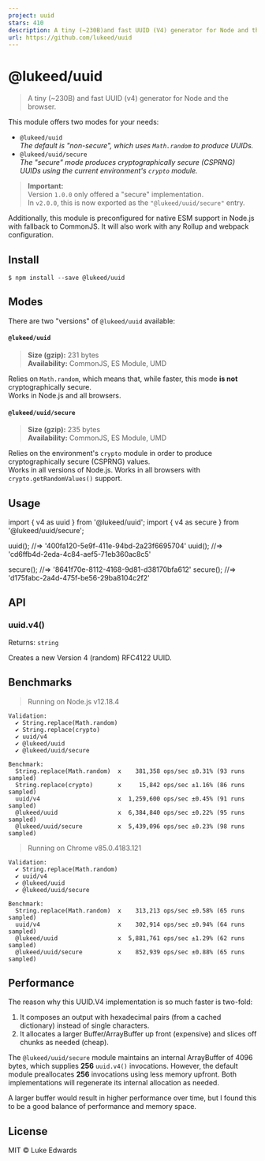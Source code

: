 ```yaml
---
project: uuid
stars: 410
description: A tiny (~230B)and fast UUID (V4) generator for Node and the browser
url: https://github.com/lukeed/uuid
---
```


@lukeed/uuid
============

> A tiny (~230B) and fast UUID (v4) generator for Node and the browser.

This module offers two modes for your needs:

-   `@lukeed/uuid`  
    _The default is "non-secure", which uses `Math.random` to produce UUIDs._
-   `@lukeed/uuid/secure`  
    _The "secure" mode produces cryptographically secure (CSPRNG) UUIDs using the current environment's `crypto` module._

> **Important:**  
> Version `1.0.0` only offered a "secure" implementation.  
> In `v2.0.0`, this is now exported as the `"@lukeed/uuid/secure"` entry.

Additionally, this module is preconfigured for native ESM support in Node.js with fallback to CommonJS. It will also work with any Rollup and webpack configuration.

Install
-------

```
$ npm install --save @lukeed/uuid
```

Modes
-----

There are two "versions" of `@lukeed/uuid` available:

#### `@lukeed/uuid`

> **Size (gzip):** 231 bytes  
> **Availability:** CommonJS, ES Module, UMD

Relies on `Math.random`, which means that, while faster, this mode **is not** cryptographically secure.  
Works in Node.js and all browsers.

#### `@lukeed/uuid/secure`

> **Size (gzip):** 235 bytes  
> **Availability:** CommonJS, ES Module, UMD

Relies on the environment's `crypto` module in order to produce cryptographically secure (CSPRNG) values.  
Works in all versions of Node.js. Works in all browsers with `crypto.getRandomValues()` support.

Usage
-----

import { v4 as uuid } from '@lukeed/uuid';
import { v4 as secure } from '@lukeed/uuid/secure';

uuid(); //=> '400fa120-5e9f-411e-94bd-2a23f6695704'
uuid(); //=> 'cd6ffb4d-2eda-4c84-aef5-71eb360ac8c5'

secure(); //=> '8641f70e-8112-4168-9d81-d38170bfa612'
secure(); //=> 'd175fabc-2a4d-475f-be56-29ba8104c2f2'

API
---

### uuid.v4()

Returns: `string`

Creates a new Version 4 (random) RFC4122 UUID.

Benchmarks
----------

> Running on Node.js v12.18.4

```
Validation:
  ✔ String.replace(Math.random)
  ✔ String.replace(crypto)
  ✔ uuid/v4
  ✔ @lukeed/uuid
  ✔ @lukeed/uuid/secure

Benchmark:
  String.replace(Math.random)  x    381,358 ops/sec ±0.31% (93 runs sampled)
  String.replace(crypto)       x     15,842 ops/sec ±1.16% (86 runs sampled)
  uuid/v4                      x  1,259,600 ops/sec ±0.45% (91 runs sampled)
  @lukeed/uuid                 x  6,384,840 ops/sec ±0.22% (95 runs sampled)
  @lukeed/uuid/secure          x  5,439,096 ops/sec ±0.23% (98 runs sampled)
```

> Running on Chrome v85.0.4183.121

```
Validation:
  ✔ String.replace(Math.random)
  ✔ uuid/v4
  ✔ @lukeed/uuid
  ✔ @lukeed/uuid/secure

Benchmark:
  String.replace(Math.random)  x    313,213 ops/sec ±0.58% (65 runs sampled)
  uuid/v4                      x    302,914 ops/sec ±0.94% (64 runs sampled)
  @lukeed/uuid                 x  5,881,761 ops/sec ±1.29% (62 runs sampled)
  @lukeed/uuid/secure          x    852,939 ops/sec ±0.88% (65 runs sampled)
```

Performance
-----------

The reason why this UUID.V4 implementation is so much faster is two-fold:

1.  It composes an output with hexadecimal pairs (from a cached dictionary) instead of single characters.
2.  It allocates a larger Buffer/ArrayBuffer up front (expensive) and slices off chunks as needed (cheap).

The `@lukeed/uuid/secure` module maintains an internal ArrayBuffer of 4096 bytes, which supplies **256** `uuid.v4()` invocations. However, the default module preallocates **256** invocations using less memory upfront. Both implementations will regenerate its internal allocation as needed.

A larger buffer would result in higher performance over time, but I found this to be a good balance of performance and memory space.

License
-------

MIT © Luke Edwards
